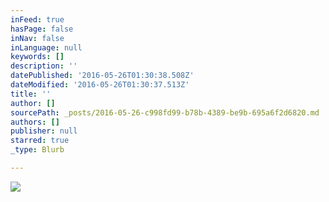```yaml
---
inFeed: true
hasPage: false
inNav: false
inLanguage: null
keywords: []
description: ''
datePublished: '2016-05-26T01:30:38.508Z'
dateModified: '2016-05-26T01:30:37.513Z'
title: ''
author: []
sourcePath: _posts/2016-05-26-c998fd99-b78b-4389-be9b-695a6f2d6820.md
authors: []
publisher: null
starred: true
_type: Blurb

---
```

![](https://the-grid-user-content.s3-us-west-2.amazonaws.com/79a56713-1f2c-4f48-a32c-1c5bb697b770.png)